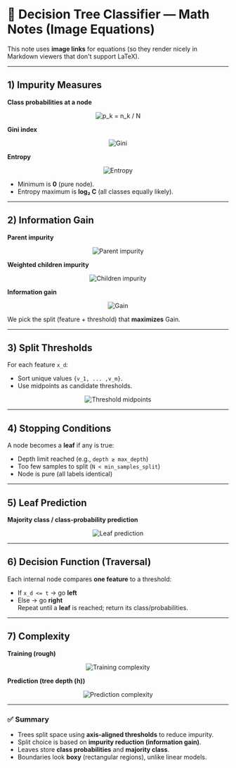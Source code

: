 # 🌳 Decision Tree Classifier — Math Notes (Image Equations)

This note uses **image links** for equations (so they render nicely in Markdown viewers that don't support LaTeX).

---

## 1) Impurity Measures

**Class probabilities at a node**
<p align="center">
  <img alt="p_k = n_k / N" src="https://latex.codecogs.com/png.latex?\large%20p_k%20=%20\frac{n_k}{N}" />
</p>

**Gini index**
<p align="center">
  <img alt="Gini" src="https://latex.codecogs.com/png.latex?\large%20G(p)%20=%201%20-%20\sum_{k=1}^C%20p_k^2" />
</p>

**Entropy**
<p align="center">
  <img alt="Entropy" src="https://latex.codecogs.com/png.latex?\large%20H(p)%20=%20-%20\sum_{k=1}^C%20p_k%20\log_2%20p_k" />
</p>

- Minimum is **0** (pure node).  
- Entropy maximum is **log₂ C** (all classes equally likely).

---

## 2) Information Gain

**Parent impurity**
<p align="center">
  <img alt="Parent impurity" src="https://latex.codecogs.com/png.latex?\large%20I(P)%20=%20\mathrm{crit}(p_P)" />
</p>

**Weighted children impurity**
<p align="center">
  <img alt="Children impurity" src="https://latex.codecogs.com/png.latex?\large%20I_{\text{children}}%20=%20\frac{N_L}{N}\,I(L)%20+%20\frac{N_R}{N}\,I(R)" />
</p>

**Information gain**
<p align="center">
  <img alt="Gain" src="https://latex.codecogs.com/png.latex?\large%20\mathrm{Gain}%20=%20I(P)%20-%20I_{\text{children}}" />
</p>

We pick the split (feature + threshold) that **maximizes** Gain.

---

## 3) Split Thresholds

For each feature `x_d`:  
- Sort unique values `{v_1, ... ,v_m}`.  
- Use midpoints as candidate thresholds.

<p align="center">
  <img alt="Threshold midpoints" src="https://latex.codecogs.com/png.latex?\large%20t_j%20=%20\frac{v_j%20+%20v_{j+1}}{2}" />
</p>

---

## 4) Stopping Conditions

A node becomes a **leaf** if any is true:
- Depth limit reached (e.g., `depth ≥ max_depth`)
- Too few samples to split (`N < min_samples_split`)
- Node is pure (all labels identical)

---

## 5) Leaf Prediction

**Majority class / class-probability prediction**
<p align="center">
  <img alt="Leaf prediction" src="https://latex.codecogs.com/png.latex?\large%20\hat{y}%20=%20\arg\max_k%20p_k" />
</p>

---

## 6) Decision Function (Traversal)

Each internal node compares **one feature** to a threshold:
- If `x_d <= t` → go **left**
- Else → go **right**  
Repeat until a **leaf** is reached; return its class/probabilities.

---

## 7) Complexity

**Training (rough)**  
<p align="center">
  <img alt="Training complexity" src="https://latex.codecogs.com/png.latex?\large%20\mathcal{O}(N\,D\,\log%20N)" />
</p>

**Prediction (tree depth \(h\))**  
<p align="center">
  <img alt="Prediction complexity" src="https://latex.codecogs.com/png.latex?\large%20\mathcal{O}(h)" />
</p>

---

### ✅ Summary
- Trees split space using **axis-aligned thresholds** to reduce impurity.  
- Split choice is based on **impurity reduction (information gain)**.  
- Leaves store **class probabilities** and **majority class**.  
- Boundaries look **boxy** (rectangular regions), unlike linear models.
